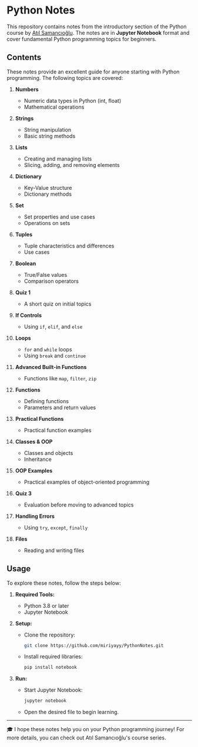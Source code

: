 # Python Notes

This repository contains notes from the introductory section of the Python course by [Atıl Samancıoğlu](https://www.linkedin.com/in/atil-samancioglu-23626554/). The notes are in **Jupyter Notebook** format and cover fundamental Python programming topics for beginners.

## Contents

These notes provide an excellent guide for anyone starting with Python programming. The following topics are covered:

1. **Numbers**
   - Numeric data types in Python (int, float)
   - Mathematical operations

2. **Strings**
   - String manipulation
   - Basic string methods

3. **Lists**
   - Creating and managing lists
   - Slicing, adding, and removing elements

4. **Dictionary**
   - Key-Value structure
   - Dictionary methods

5. **Set**
   - Set properties and use cases
   - Operations on sets

6. **Tuples**
   - Tuple characteristics and differences
   - Use cases

7. **Boolean**
   - True/False values
   - Comparison operators

8. **Quiz 1**
   - A short quiz on initial topics

9. **If Controls**
   - Using `if`, `elif`, and `else`

10. **Loops**
    - `for` and `while` loops
    - Using `break` and `continue`

11. **Advanced Built-in Functions**
    - Functions like `map`, `filter`, `zip`

12. **Functions**
    - Defining functions
    - Parameters and return values

13. **Practical Functions**
    - Practical function examples

14. **Classes & OOP**
    - Classes and objects
    - Inheritance

15. **OOP Examples**
    - Practical examples of object-oriented programming

16. **Quiz 3**
    - Evaluation before moving to advanced topics

17. **Handling Errors**
    - Using `try`, `except`, `finally`

18. **Files**
    - Reading and writing files

## Usage

To explore these notes, follow the steps below:

1. **Required Tools:**
   - Python 3.8 or later
   - Jupyter Notebook

2. **Setup:**
   - Clone the repository:
     ```bash
     git clone https://github.com/miriyayy/PythonNotes.git
     ```
   - Install required libraries:
     ```bash
     pip install notebook
     ```

3. **Run:**
   - Start Jupyter Notebook:
     ```bash
     jupyter notebook
     ```
   - Open the desired file to begin learning.


---

🎓 I hope these notes help you on your Python programming journey! For more details, you can check out Atıl Samancıoğlu's course series.
